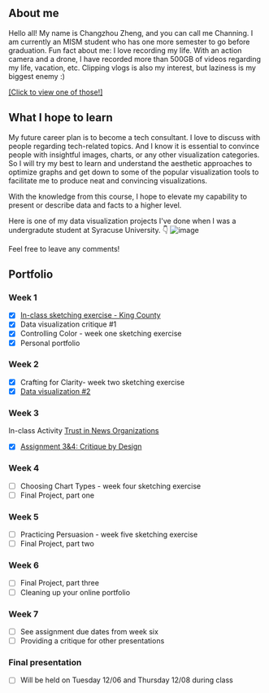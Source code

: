## About me
Hello all! My name is Changzhou Zheng, and you can call me Channing. I am currently an MISM student who has one more semester to go before graduation. Fun fact about me: I love recording my life. With an action camera and a drone, I have recorded more than 500GB of videos regarding my life, vacation, etc. Clipping vlogs is also my interest, but laziness is my biggest enemy :)

[[Click to view one of those!]](https://www.bilibili.com/video/BV1Ve4y12782/?share_source=copy_web&vd_source=7daa07c7d33adcb118ebc0eb4c0a4079)

## What I hope to learn
My future career plan is to become a tech consultant. I love to discuss with people regarding tech-related topics. And I know it is essential to convince people with insightful images, charts, or any other visualization categories. So I will try my best to learn and understand the aesthetic approaches to optimize graphs and get down to some of the popular visualization tools to facilitate me to produce neat and convincing visualizations.

With the knowledge from this course, I hope to elevate my capability to present or describe data and facts to a higher level.

Here is one of my data visualization projects I've done when I was a undergradute student at Syracuse University. 👇 
![image](https://user-images.githubusercontent.com/102596125/199372134-248edcfb-cb8b-4da4-8564-6850e4aa9568.png)

Feel free to leave any comments!

## Portfolio
### Week 1
- [x] [In-class sketching exercise - King County](https://channingatcmu.github.io/94870-B2-Tell-Stories-with-Data---Channing/Week2KingCounty.html)
- [x] Data visualization critique #1
- [x] Controlling Color - week one sketching exercise
- [x] Personal portfolio

### Week 2
- [x] Crafting for Clarity- week two sketching exercise
- [x] [Data visualization #2](https://channingatcmu.github.io/94870-B2-Tell-Stories-with-Data---Channing/dataviz2.html)

### Week 3
In-class Activity [Trust in News Organizations](https://channingatcmu.github.io/94870-B2-Tell-Stories-with-Data---Channing/trustInMedia.html)
- [x] [Assignment 3&4: Critique by Design](https://channingatcmu.github.io/94870-B2-Tell-Stories-with-Data---Channing/CritiquebyDesign.html)

### Week 4
- [ ] Choosing Chart Types - week four sketching exercise
- [ ] Final Project, part one

### Week 5
- [ ] Practicing Persuasion - week five sketching exercise
- [ ] Final Project, part two

### Week 6
- [ ] Final Project, part three
- [ ] Cleaning up your online portfolio

### Week 7
- [ ] See assignment due dates from week six
- [ ] Providing a critique for other presentations

### Final presentation
- [ ] Will be held on Tuesday 12/06 and Thursday 12/08 during class

